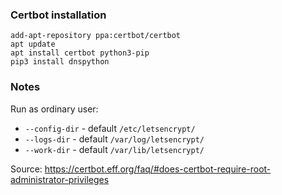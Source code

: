 ### Certbot installation

```shell
add-apt-repository ppa:certbot/certbot
apt update
apt install certbot python3-pip
pip3 install dnspython
```

### Notes

Run as ordinary user:
* `--config-dir` - default `/etc/letsencrypt/`
* `--logs-dir`   - default `/var/log/letsencrypt/`
* `--work-dir`   - default `/var/lib/letsencrypt/`

Source: https://certbot.eff.org/faq/#does-certbot-require-root-administrator-privileges
